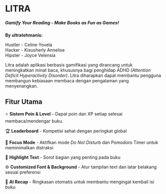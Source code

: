 # LITRA
##### Gamify Your Reading - Make Books as Fun as Games!
**By ultratehmanis:**

Hustler - Celine Yovela </br>
Hacker - Kisusherly Annelise </br>
Hipster - Joyce Velensia </br>

Litra adalah aplikasi berbasis gamifikasi yang dirancang untuk meningkatkan minat baca, khususnya bagi penghidap ADHD _(Attention Deficit Hyperactivity Disorder)_. Litra diharapkan dapat membantu pengguna membangun kebiasaan membaca dengan pengalaman yang menyenangkan.

## Fitur Utama
⭐ **Sistem Poin & Level** - Dapat poin dan XP setiap selesai membaca/mendengar buku.

🏆 **Leaderboard** - Kompetisi sehat dengan peringkat global

🎯 **Focus Mode** - Aktifkan mode _Do Not Disturb_ dan Pomodoro Timer untuk meminimalkan distraksi

📌 **Highlight Text** - Sorot bagian yang penting pada buku

⚙️ **Customized Font & Background** - Atur tampilan text dan latar belakang sesuai preferensi

📝 **AI Recap** - Ringkasan otomatis untuk membantu mengingat kembali isi buku




